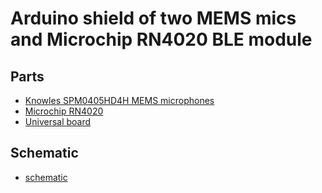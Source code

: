 # Arduino shield of two MEMS mics and Microchip RN4020 BLE module

## Parts

- [Knowles SPM0405HD4H MEMS microphones](http://akizukidenshi.com/catalog/g/gM-05577/)
- [Microchip RN4020](http://akizukidenshi.com/catalog/g/gK-11102/)
- [Universal board](https://www.sunhayato.co.jp/material2/index.php/item?id=504&cell003=%E3%83%A6%E3%83%8B%E3%83%90%E3%83%BC%E3%82%B5%E3%83%AB%E5%9F%BA%E6%9D%BF%E8%A3%BD%E5%93%81&cell004=Arduino%E7%94%A8%E5%9F%BA%E6%9D%BF&name=Arduino%E7%94%A8%E3%83%A6%E3%83%8B%E3%83%90%E3%83%BC%E3%82%B5%E3%83%AB%E5%9F%BA%E6%9D%BF+UB-ARD03-P)

## Schematic

- [schematic](./arduino_shield.pdf)
